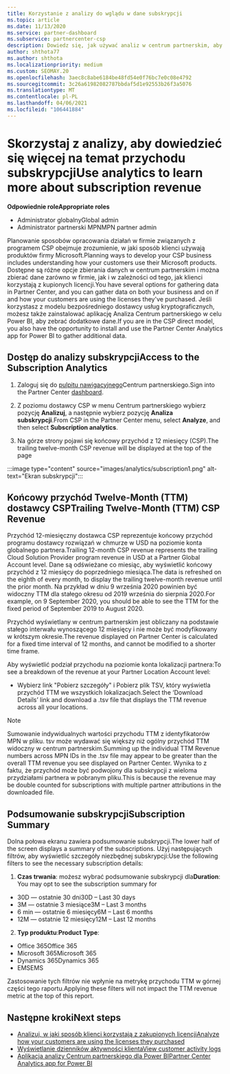 ```yaml
---
title: Korzystanie z analizy do wglądu w dane subskrypcji
ms.topic: article
ms.date: 11/13/2020
ms.service: partner-dashboard
ms.subservice: partnercenter-csp
description: Dowiedz się, jak używać analiz w centrum partnerskim, aby lepiej zrozumieć swoją firmę i jak klienci korzystają z kupionych licencji.
author: shthota77
ms.author: shthota
ms.localizationpriority: medium
ms.custom: SEOMAY.20
ms.openlocfilehash: 3aec8c8abe6184be48fd54e0f76bc7e0c08e4792
ms.sourcegitcommit: 3c26a61982082787bbdaf5d1e92553b26f3a5076
ms.translationtype: MT
ms.contentlocale: pl-PL
ms.lasthandoff: 04/06/2021
ms.locfileid: "106441884"
---
```

# <a name="use-analytics-to-learn-more-about-subscription-revenue"></a><span data-ttu-id="1e377-103">Skorzystaj z analizy, aby dowiedzieć się więcej na temat przychodu subskrypcji</span><span class="sxs-lookup"><span data-stu-id="1e377-103">Use analytics to learn more about subscription revenue</span></span>

<span data-ttu-id="1e377-104">**Odpowiednie role**</span><span class="sxs-lookup"><span data-stu-id="1e377-104">**Appropriate roles**</span></span>

- <span data-ttu-id="1e377-105">Administrator globalny</span><span class="sxs-lookup"><span data-stu-id="1e377-105">Global admin</span></span>
- <span data-ttu-id="1e377-106">Administrator partnerski MPN</span><span class="sxs-lookup"><span data-stu-id="1e377-106">MPN partner admin</span></span>

<span data-ttu-id="1e377-107">Planowanie sposobów opracowania działań w firmie związanych z programem CSP obejmuje zrozumienie, w jaki sposób klienci używają produktów firmy Microsoft.</span><span class="sxs-lookup"><span data-stu-id="1e377-107">Planning ways to develop your CSP business includes understanding how your customers use their Microsoft products.</span></span> <span data-ttu-id="1e377-108">Dostępne są różne opcje zbierania danych w centrum partnerskim i można zbierać dane zarówno w firmie, jak i w zależności od tego, jak klienci korzystają z kupionych licencji.</span><span class="sxs-lookup"><span data-stu-id="1e377-108">You have several options for gathering data in Partner Center, and you can gather data on both your business and on if and how your customers are using the licenses they've purchased.</span></span> <span data-ttu-id="1e377-109">Jeśli korzystasz z modelu bezpośredniego dostawcy usług kryptograficznych, możesz także zainstalować aplikację Analiza Centrum partnerskiego w celu Power BI, aby zebrać dodatkowe dane.</span><span class="sxs-lookup"><span data-stu-id="1e377-109">If you are in the CSP direct model, you also have the opportunity to install and use the Partner Center Analytics app for Power BI to gather additional data.</span></span>

## <a name="access-to-the-subscription-analytics"></a><span data-ttu-id="1e377-110">Dostęp do analizy subskrypcji</span><span class="sxs-lookup"><span data-stu-id="1e377-110">Access to the Subscription Analytics</span></span>

1. <span data-ttu-id="1e377-111">Zaloguj się do [pulpitu nawigacyjnego](https://partner.microsoft.com/dashboard/home)Centrum partnerskiego.</span><span class="sxs-lookup"><span data-stu-id="1e377-111">Sign into the Partner Center [dashboard](https://partner.microsoft.com/dashboard/home).</span></span>
1. <span data-ttu-id="1e377-112">Z poziomu dostawcy CSP w menu Centrum partnerskiego wybierz pozycję **Analizuj**, a następnie wybierz pozycję **Analiza subskrypcji**.</span><span class="sxs-lookup"><span data-stu-id="1e377-112">From CSP in the Partner Center menu, select **Analyze**, and then select **Subscription analytics**.</span></span>

1. <span data-ttu-id="1e377-113">Na górze strony pojawi się końcowy przychód z 12 miesięcy (CSP).</span><span class="sxs-lookup"><span data-stu-id="1e377-113">The trailing twelve-month CSP revenue will be displayed at the top of the page</span></span>

:::image type="content" source="images/analytics/subscription1.png" alt-text="Ekran subskrypcji":::

## <a name="trailing-twelve-month-ttm-csp-revenue"></a><span data-ttu-id="1e377-115">Końcowy przychód Twelve-Month (TTM) dostawcy CSP</span><span class="sxs-lookup"><span data-stu-id="1e377-115">Trailing Twelve-Month (TTM) CSP Revenue</span></span>

<span data-ttu-id="1e377-116">Przychód 12-miesięczny dostawca CSP reprezentuje końcowy przychód programu dostawcy rozwiązań w chmurze w USD na poziomie konta globalnego partnera.</span><span class="sxs-lookup"><span data-stu-id="1e377-116">Trailing 12-month CSP revenue represents the trailing Cloud Solution Provider program revenue in USD at a Partner Global Account level.</span></span> <span data-ttu-id="1e377-117">Dane są odświeżane co miesiąc, aby wyświetlić końcowy przychód z 12 miesięcy do poprzedniego miesiąca.</span><span class="sxs-lookup"><span data-stu-id="1e377-117">The data is refreshed on the eighth of every month, to display the trailing twelve-month revenue until the prior month.</span></span> <span data-ttu-id="1e377-118">Na przykład w dniu 9 września 2020 powinien być widoczny TTM dla stałego okresu od 2019 września do sierpnia 2020.</span><span class="sxs-lookup"><span data-stu-id="1e377-118">For example, on 9 September 2020, you should be able to see the TTM for the fixed period of September 2019 to August 2020.</span></span>

<span data-ttu-id="1e377-119">Przychód wyświetlany w centrum partnerskim jest obliczany na podstawie stałego interwału wynoszącego 12 miesięcy i nie może być modyfikowany w krótszym okresie.</span><span class="sxs-lookup"><span data-stu-id="1e377-119">The revenue displayed on Partner Center is calculated for a fixed time interval of 12 months, and cannot be modified to a shorter time frame.</span></span>

<span data-ttu-id="1e377-120">Aby wyświetlić podział przychodu na poziomie konta lokalizacji partnera:</span><span class="sxs-lookup"><span data-stu-id="1e377-120">To see a breakdown of the revenue at your Partner Location Account level:</span></span>

- <span data-ttu-id="1e377-121">Wybierz link "Pobierz szczegóły" i Pobierz plik TSV, który wyświetla przychód TTM we wszystkich lokalizacjach.</span><span class="sxs-lookup"><span data-stu-id="1e377-121">Select the ‘Download Details’ link and download a .tsv file that displays the TTM revenue across all your locations.</span></span>

>[!NOTE] 
><span data-ttu-id="1e377-122">Sumowanie indywidualnych wartości przychodu TTM z identyfikatorów MPN w pliku. tsv może wydawać się większy niż ogólny przychód TTM widoczny w centrum partnerskim.</span><span class="sxs-lookup"><span data-stu-id="1e377-122">Summing up the individual TTM Revenue numbers across MPN IDs in the .tsv file may appear to be greater than the overall TTM revenue you see displayed on Partner Center.</span></span> <span data-ttu-id="1e377-123">Wynika to z faktu, że przychód może być podwojony dla subskrypcji z wieloma przydziałami partnera w pobranym pliku.</span><span class="sxs-lookup"><span data-stu-id="1e377-123">This is because the revenue may be double counted for subscriptions with multiple partner attributions in the downloaded file.</span></span>

## <a name="subscription-summary"></a><span data-ttu-id="1e377-124">Podsumowanie subskrypcji</span><span class="sxs-lookup"><span data-stu-id="1e377-124">Subscription Summary</span></span>

<span data-ttu-id="1e377-125">Dolna połowa ekranu zawiera podsumowanie subskrypcji.</span><span class="sxs-lookup"><span data-stu-id="1e377-125">The lower half of the screen displays a summary of the subscriptions.</span></span> <span data-ttu-id="1e377-126">Użyj następujących filtrów, aby wyświetlić szczegóły niezbędnej subskrypcji:</span><span class="sxs-lookup"><span data-stu-id="1e377-126">Use the following filters to see the necessary subscription details:</span></span>  

1. <span data-ttu-id="1e377-127">**Czas trwania**: możesz wybrać podsumowanie subskrypcji dla</span><span class="sxs-lookup"><span data-stu-id="1e377-127">**Duration**: You may opt to see the subscription summary for</span></span> 

- <span data-ttu-id="1e377-128">30D — ostatnie 30 dni</span><span class="sxs-lookup"><span data-stu-id="1e377-128">30D – Last 30 days</span></span>
- <span data-ttu-id="1e377-129">3M — ostatnie 3 miesiące</span><span class="sxs-lookup"><span data-stu-id="1e377-129">3M – Last 3 months</span></span>
- <span data-ttu-id="1e377-130">6 min — ostatnie 6 miesięcy</span><span class="sxs-lookup"><span data-stu-id="1e377-130">6M – Last 6 months</span></span>
- <span data-ttu-id="1e377-131">12M — ostatnie 12 miesięcy</span><span class="sxs-lookup"><span data-stu-id="1e377-131">12M – Last 12 months</span></span>

2. <span data-ttu-id="1e377-132">**Typ produktu**:</span><span class="sxs-lookup"><span data-stu-id="1e377-132">**Product Type**:</span></span>
 
- <span data-ttu-id="1e377-133">Office 365</span><span class="sxs-lookup"><span data-stu-id="1e377-133">Office 365</span></span>
- <span data-ttu-id="1e377-134">Microsoft 365</span><span class="sxs-lookup"><span data-stu-id="1e377-134">Microsoft 365</span></span>
- <span data-ttu-id="1e377-135">Dynamics 365</span><span class="sxs-lookup"><span data-stu-id="1e377-135">Dynamics 365</span></span>
- <span data-ttu-id="1e377-136">EMS</span><span class="sxs-lookup"><span data-stu-id="1e377-136">EMS</span></span>

<span data-ttu-id="1e377-137">Zastosowanie tych filtrów nie wpłynie na metrykę przychodu TTM w górnej części tego raportu.</span><span class="sxs-lookup"><span data-stu-id="1e377-137">Applying these filters will not impact the TTM revenue metric at the top of this report.</span></span>


 
## <a name="next-steps"></a><span data-ttu-id="1e377-138">Następne kroki</span><span class="sxs-lookup"><span data-stu-id="1e377-138">Next steps</span></span>

- [<span data-ttu-id="1e377-139">Analizuj, w jaki sposób klienci korzystają z zakupionych licencji</span><span class="sxs-lookup"><span data-stu-id="1e377-139">Analyze how your customers are using the licenses they purchased</span></span>](increasing-adoption-and-satisfaction.md)  
- [<span data-ttu-id="1e377-140">Wyświetlanie dzienników aktywności klienta</span><span class="sxs-lookup"><span data-stu-id="1e377-140">View customer activity logs</span></span>](activity-logs.md)
- [<span data-ttu-id="1e377-141">Aplikacja analizy Centrum partnerskiego dla Power BI</span><span class="sxs-lookup"><span data-stu-id="1e377-141">Partner Center Analytics app for Power BI</span></span>](power-bi-app-for-direct-partners.md)






